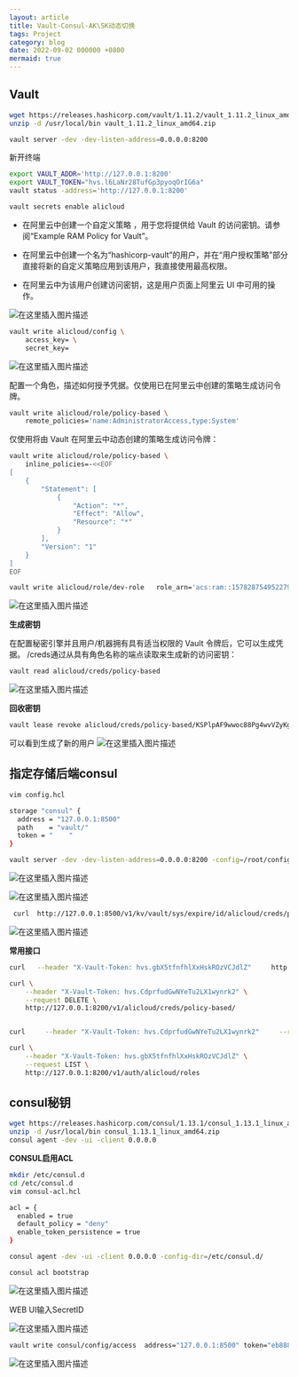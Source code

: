 ```yaml
---
layout: article
title: Vault-Consul-AK\SK动态切换
tags: Project
category: blog
date: 2022-09-02 000000 +0800
mermaid: true
---
```

## Vault

```bash
wget https://releases.hashicorp.com/vault/1.11.2/vault_1.11.2_linux_amd64.zip
unzip -d /usr/local/bin vault_1.11.2_linux_amd64.zip
```

```bash
vault server -dev -dev-listen-address=0.0.0.0:8200 
```
新开终端
```bash
export VAULT_ADDR='http://127.0.0.1:8200'
export VAULT_TOKEN="hvs.l6LaNr28TufGp3pyoqOrIG6a"
vault status -address='http://127.0.0.1:8200'
```
```bash
vault secrets enable alicloud
```

- 在阿里云中创建一个自定义策略 ，用于您将提供给 Vault 的访问密钥。请参阅“Example RAM Policy for Vault”。

- 在阿里云中创建一个名为“hashicorp-vault”的用户，并在“用户授权策略”部分直接将新的自定义策略应用到该用户，我直接使用最高权限。

- 在阿里云中为该用户创建访问密钥，这是用户页面上阿里云 UI 中可用的操作。


![在这里插入图片描述](https://img-blog.csdnimg.cn/b37bf7c8d5a94f2a819bde746af1bfbf.png)

```bash
vault write alicloud/config \
    access_key= \
    secret_key=
```
![在这里插入图片描述](https://img-blog.csdnimg.cn/81b5d8ab68ca4a23ac19cfb3e595393c.png)

配置一个角色，描述如何授予凭据。仅使用已在阿里云中创建的策略生成访问令牌。

```bash
vault write alicloud/role/policy-based \
    remote_policies='name:AdministratorAccess,type:System' 
```
仅使用将由 Vault 在阿里云中动态创建的策略生成访问令牌：

```bash
vault write alicloud/role/policy-based \
    inline_policies=-<<EOF
[
    {
        "Statement": [
            {
                "Action": "*",
                "Effect": "Allow",
                "Resource": "*"
            }
        ],
        "Version": "1"
    }
]
EOF
```

```bash
vault write alicloud/role/dev-role   role_arn='acs:ram::1578287549522794:role/dev-role'
```

![在这里插入图片描述](https://img-blog.csdnimg.cn/e2cf219cefd8444eabd88d48323daa6e.png)

**生成密钥**

在配置秘密引擎并且用户/机器拥有具有适当权限的 Vault 令牌后，它可以生成凭据。
/creds通过从具有角色名称的端点读取来生成新的访问密钥：

```bash
vault read alicloud/creds/policy-based
```

![在这里插入图片描述](https://img-blog.csdnimg.cn/325a26cc40be458f95d7a3825e62c754.png)

**回收密钥**

```bash
vault lease revoke alicloud/creds/policy-based/KSPlpAF9wwoc88Pg4wvVZyKg
```
可以看到生成了新的用户
![在这里插入图片描述](https://img-blog.csdnimg.cn/b51a622e2769403f9bf271fd3573f86c.png)

## 指定存储后端consul

```bash
vim config.hcl
```

```bash
storage "consul" {
  address = "127.0.0.1:8500"
  path    = "vault/"
  token = "    "
}
```

```bash
vault server -dev -dev-listen-address=0.0.0.0:8200 -config=/root/config.hcl
```

![在这里插入图片描述](https://img-blog.csdnimg.cn/f889ca1465ee496494bbdac8f8bc2dca.png)

![在这里插入图片描述](https://img-blog.csdnimg.cn/0bbd6b8f2841493982df458189cc3a86.png)

```bash
 curl  http://127.0.0.1:8500/v1/kv/vault/sys/expire/id/alicloud/creds/policy-based/iPed4e7I2dWZAIpN4UZkZDe9 --header "X-Consul-Token: 66911333-d553-f761-c425-a3aee5c0a165"
```
![在这里插入图片描述](https://img-blog.csdnimg.cn/0cd81e8843e744beb87c2e3c70787e5d.png)

**常用接口**

```bash
curl   --header "X-Vault-Token: hvs.gbX5tfnfhlXxHskROzVCJdlZ"     http://127.0.0.1:8200/v1/alicloud/creds/policy-based

curl \
    --header "X-Vault-Token: hvs.CdprfudGwNYeTu2LX1wynrk2" \
    --request DELETE \
    http://127.0.0.1:8200/v1/alicloud/creds/policy-based/


curl     --header "X-Vault-Token: hvs.CdprfudGwNYeTu2LX1wynrk2"     --request POST        http://127.0.0.1:8200/v1/sys/leases/revoke/alicloud/creds/policy-based/B05ejqI42NnyFA4l6HHWi9Gz

```


```bash
curl \
    --header "X-Vault-Token: hvs.gbX5tfnfhlXxHskROzVCJdlZ" \
    --request LIST \
    http://127.0.0.1:8200/v1/auth/alicloud/roles
```

## consul秘钥

```bash
wget https://releases.hashicorp.com/consul/1.13.1/consul_1.13.1_linux_amd64.zip
unzip -d /usr/local/bin consul_1.13.1_linux_amd64.zip
consul agent -dev -ui -client 0.0.0.0
```
**CONSUL启用ACL**
```bash
mkdir /etc/consul.d
cd /etc/consul.d
vim consul-acl.hcl
```

```bash
acl = {
  enabled = true
  default_policy = "deny"
  enable_token_persistence = true
}
```

```bash
consul agent -dev -ui -client 0.0.0.0 -config-dir=/etc/consul.d/
```

```bash
consul acl bootstrap
```

![在这里插入图片描述](https://img-blog.csdnimg.cn/7f0b0e5328964ba2bc7b79089e2a1b54.png)

WEB UI输入SecretID

![在这里插入图片描述](https://img-blog.csdnimg.cn/000364424fcd49a7bdcce8db5982575c.png)

```bash
vault write consul/config/access  address="127.0.0.1:8500" token="eb88815c-2065-b1f8-7920-6ea7b5cb532a"
```
![在这里插入图片描述](https://img-blog.csdnimg.cn/402611ce89fb4ceab5f4f1b805ff779a.png)


